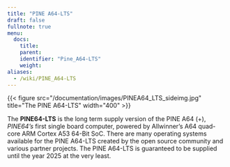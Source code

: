 ```yaml
---
title: "PINE A64-LTS"
draft: false
fullnote: true
menu:
  docs:
    title:
    parent:
    identifier: "Pine_A64-LTS"
    weight:
aliases:
  - /wiki/PINE_A64-LTS
---
```


{{< figure src="/documentation/images/PINEA64_LTS_sideimg.jpg" title="The PINE A64-LTS" width="400" >}}

The **PINE64-LTS** is the long term supply version of the PINE A64 (+), _PINE64’s_ first single board computer, powered by Allwinner’s A64 quad-core ARM Cortex A53 64-Bit SoC. There are many operating systems available for the PINE A64-LTS created by the open source community and various partner projects. The PINE A64-LTS is guaranteed to be supplied until the year 2025 at the very least.
